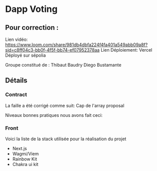 # Dapp Voting

## Pour correction :

Lien vidéo: https://www.loom.com/share/981db4dbfa224f4fa401a549abb09a8f?sid=c8ff04c3-bb0f-4f5f-bb74-ef07952378aa
Lien Déploiement: Vercel
Déployé sur sépolia

Groupe constitué de :
Thibaut Baudry
Diego Bustamante

## Détails

### Contract
La faille a été corrigé comme suit:
Cap de l'array proposal

Niveaux bonnes pratiques nous avons fait ceci:


### Front
Voici la liste de la stack utilisée pour la réalisation du projet
- Next.js
- Wagmi/Viem
- Rainbow Kit
- Chakra ui kit
